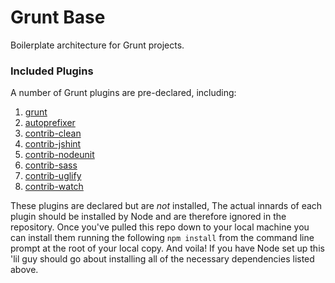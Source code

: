 Grunt Base
===

Boilerplate architecture for Grunt projects.

### Included Plugins

A number of Grunt plugins are pre-declared, including:

1. [grunt](http://gruntjs.com/getting-started)
2. [autoprefixer](https://github.com/nDmitry/grunt-autoprefixer)
3. [contrib-clean](https://github.com/gruntjs/grunt-contrib-clean)
4. [contrib-jshint](https://github.com/gruntjs/grunt-contrib-jshint)
5. [contrib-nodeunit](https://github.com/gruntjs/grunt-contrib-nodeunit)
6. [contrib-sass](https://github.com/gruntjs/grunt-contrib-sass)
7. [contrib-uglify](https://github.com/gruntjs/grunt-contrib-uglify)
8. [contrib-watch](https://github.com/gruntjs/grunt-contrib-watch)

These plugins are declared but are _not_ installed, The actual innards of each plugin should be installed by Node and are therefore ignored in the repository. Once you've pulled this repo down to your local machine you can install them running the following `npm install` from the command line prompt at the root of your local copy. And voila! If you have Node set up this 'lil guy should go about installing all of the necessary dependencies listed above.

